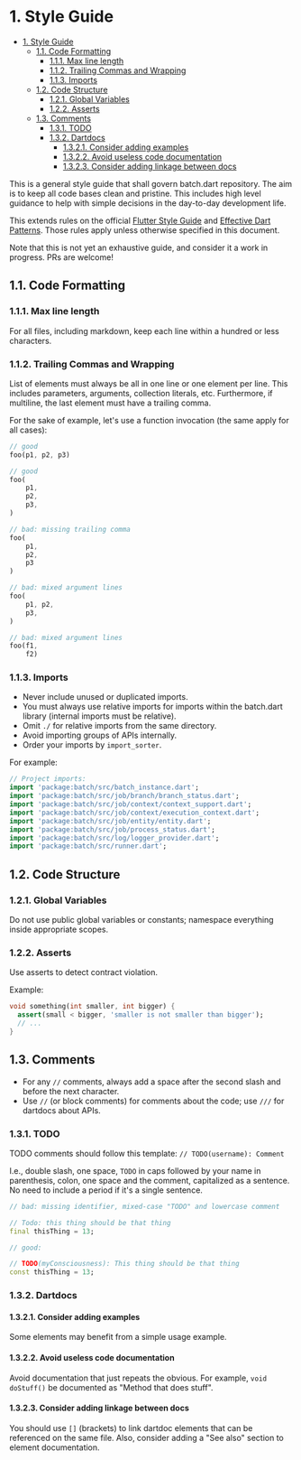 # 1. Style Guide

<!-- TOC -->

- [1. Style Guide](#1-style-guide)
  - [1.1. Code Formatting](#11-code-formatting)
    - [1.1.1. Max line length](#111-max-line-length)
    - [1.1.2. Trailing Commas and Wrapping](#112-trailing-commas-and-wrapping)
    - [1.1.3. Imports](#113-imports)
  - [1.2. Code Structure](#12-code-structure)
    - [1.2.1. Global Variables](#121-global-variables)
    - [1.2.2. Asserts](#122-asserts)
  - [1.3. Comments](#13-comments)
    - [1.3.1. TODO](#131-todo)
    - [1.3.2. Dartdocs](#132-dartdocs)
      - [1.3.2.1. Consider adding examples](#1321-consider-adding-examples)
      - [1.3.2.2. Avoid useless code documentation](#1322-avoid-useless-code-documentation)
      - [1.3.2.3. Consider adding linkage between docs](#1323-consider-adding-linkage-between-docs)

<!-- /TOC -->

This is a general style guide that shall govern batch.dart repository. The aim is to keep
all code bases clean and pristine. This includes high level guidance to help with simple decisions
in the day-to-day development life.

This extends rules on the official [Flutter Style
Guide](https://github.com/flutter/flutter/wiki/Style-guide-for-Flutter-repo) and [Effective Dart
Patterns](https://dart.dev/guides/language/effective-dart). Those rules apply unless otherwise
specified in this document.

Note that this is not yet an exhaustive guide, and consider it a work in progress. PRs are welcome!

## 1.1. Code Formatting

### 1.1.1. Max line length

For all files, including markdown, keep each line within a hundred or less characters.

### 1.1.2. Trailing Commas and Wrapping

List of elements must always be all in one line or one element per line. This includes parameters,
arguments, collection literals, etc. Furthermore, if multiline, the last element must have a
trailing comma.

For the sake of example, let's use a function invocation (the same apply for all cases):

```dart
// good
foo(p1, p2, p3)

// good
foo(
    p1,
    p2,
    p3,
)

// bad: missing trailing comma
foo(
    p1,
    p2,
    p3
)

// bad: mixed argument lines
foo(
    p1, p2,
    p3,
)

// bad: mixed argument lines
foo(f1,
    f2)
```

### 1.1.3. Imports

- Never include unused or duplicated imports.
- You must always use relative imports for imports within the batch.dart library (internal imports must
  be relative).
- Omit `./` for relative imports from the same directory.
- Avoid importing groups of APIs internally.
- Order your imports by `import_sorter`.

For example:

```dart
// Project imports:
import 'package:batch/src/batch_instance.dart';
import 'package:batch/src/job/branch/branch_status.dart';
import 'package:batch/src/job/context/context_support.dart';
import 'package:batch/src/job/context/execution_context.dart';
import 'package:batch/src/job/entity/entity.dart';
import 'package:batch/src/job/process_status.dart';
import 'package:batch/src/log/logger_provider.dart';
import 'package:batch/src/runner.dart';
```

## 1.2. Code Structure

### 1.2.1. Global Variables

Do not use public global variables or constants; namespace everything inside appropriate scopes.

### 1.2.2. Asserts

Use asserts to detect contract violation.

Example:

```dart
void something(int smaller, int bigger) {
  assert(small < bigger, 'smaller is not smaller than bigger');
  // ...
}
```

## 1.3. Comments

- For any `//` comments, always add a space after the second slash and before the next character.
- Use `//` (or block comments) for comments about the code; use `///` for dartdocs about APIs.

### 1.3.1. TODO

TODO comments should follow this template: `// TODO(username): Comment`

I.e., double slash, one space, `TODO` in caps followed by your name in parenthesis, colon, one space
and the comment, capitalized as a sentence. No need to include a period if it's a single sentence.

```dart
// bad: missing identifier, mixed-case "TODO" and lowercase comment

// Todo: this thing should be that thing
final thisThing = 13;

// good:

// TODO(myConsciousness): This thing should be that thing
const thisThing = 13;
```

### 1.3.2. Dartdocs

#### 1.3.2.1. Consider adding examples

Some elements may benefit from a simple usage example.

#### 1.3.2.2. Avoid useless code documentation

Avoid documentation that just repeats the obvious. For example, `void doStuff()` be documented as
"Method that does stuff".

#### 1.3.2.3. Consider adding linkage between docs

You should use `[]` (brackets) to link dartdoc elements that can be referenced on the same file.
Also, consider adding a "See also" section to element documentation.
